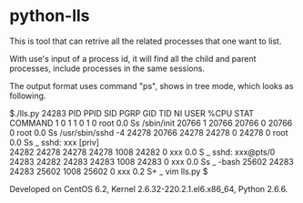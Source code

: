 # python-lls

This is tool that can retrive all the related processes that one want to list.

With use's input of a process id, it will find all the child and parent processes, include processes in the same sessions.

The output format uses command "ps", shows in tree mode, which looks as following.

$./lls.py 24283 
  PID  PPID   SID  PGRP   GID   TID  NI USER     %CPU STAT COMMAND
    1     0     1     1     0     1   0 root      0.0 Ss   /sbin/init
20766     1 20766 20766     0 20766   0 root      0.0 Ss   /usr/sbin/sshd -4
24278 20766 24278 24278     0 24278   0 root      0.0 Ss    \_ sshd: xxx [priv]   
24282 24278 24278 24278  1008 24282   0 xxx      0.0 S         \_ sshd: xxx@pts/0    
24283 24282 24283 24283  1008 24283   0 xxx      0.0 Ss            \_ -bash
25602 24283 24283 25602  1008 25602   0 xxx      0.2 S+                \_ vim lls.py
$ 

Developed on CentOS 6.2, Kernel 2.6.32-220.2.1.el6.x86_64, Python 2.6.6.
